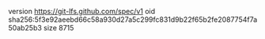 version https://git-lfs.github.com/spec/v1
oid sha256:5f3e92aeebd66c58a930d27a5c299fc831d9b22f65b2fe2087754f7a50ab25b3
size 8715
